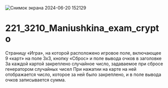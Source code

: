 ![Снимок экрана 2024-06-20 152129](https://github.com/fawnyler/221_3210_Maniushkina_exam_crypto/assets/125075848/60de7641-54db-402a-a02a-2e77ada981ed)

# 221_3210_Maniushkina_exam_crypto
Страницу «Игра», на которой расположено игровое поле, включающее 9 «карт» на поле 3x3, кнопку «Сброс» и поле вывода очков в заголовке
За каждой картой закреплено случайное число, задаваемое при сбросе генератором случайных чисел
При нажатии на карте на ней отображается число, которое за ней было закреплено, и в поле вывода очков записывается сумма.
